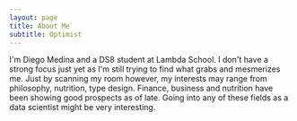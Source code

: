 ```yaml
---
layout: page
title: About Me
subtitle: Optimist
---
```


I'm Diego Medina and a DS8 student at Lambda School. I don't have a strong focus just yet as I'm still trying to find what grabs and mesmerizes me. Just by scanning my room however, my interests may range from philosophy, nutrition, type design. Finance, business and nutrition have been showing good prospects as of late. Going into any of these fields as a data scientist might be very interesting. 
